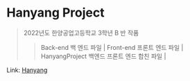 # Hanyang Project

> 2022년도 한양공업고등학교 3학년 B 반 작품 
> > Back-end 백 엔드 파일 |
> > Front-end 프론트 엔드 파일 |
> > HanyangProject 백엔드 프론트 엔드 합친 파일 |

Link: [Hanyang](https://daehyuh318.github.io/HanyangProject/HanyangProject/index.html, "깃헙 페이지")
